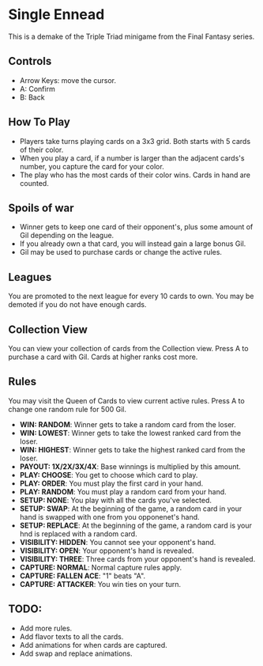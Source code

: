 # Single Ennead

This is a demake of the Triple Triad minigame from the Final Fantasy series.

## Controls
- Arrow Keys: move the cursor.
- A: Confirm
- B: Back

## How To Play

- Players take turns playing cards on a 3x3 grid. Both starts with 5 cards of their color.
- When you play a card, if a number is larger than the adjacent cards's number, you capture the card for your color.
- The play who has the most cards of their color wins. Cards in hand are counted.

## Spoils of war

- Winner gets to keep one card of their opponent's, plus some amount of Gil depending on the league.
- If you already own a that card, you will instead gain a large bonus Gil.
- Gil may be used to purchase cards or change the active rules.

## Leagues

You are promoted to the next league for every 10 cards to own. You may be demoted if you do not have enough cards.

## Collection View

You can view your collection of cards from the Collection view.
Press A to purchase a card with Gil. Cards at higher ranks cost more.

## Rules

You may visit the Queen of Cards to view current active rules. Press A to change one random rule for 500 Gil.

- **WIN: RANDOM**: Winner gets to take a random card from the loser.
- **WIN: LOWEST**: Winner gets to take the lowest ranked card from the loser.
- **WIN: HIGHEST**: Winner gets to take the highest ranked card from the loser.
- **PAYOUT: 1X/2X/3X/4X**: Base winnings is multiplied by this amount.
- **PLAY: CHOOSE**: You get to choose which card to play.
- **PLAY: ORDER**: You must play the first card in your hand.
- **PLAY: RANDOM**: You must play a random card from your hand.
- **SETUP: NONE**: You play with all the cards you've selected.
- **SETUP: SWAP**: At the beginning of the game, a random card in your hand is swapped with one from you opponenet's hand.
- **SETUP: REPLACE**: At the beginning of the game, a random card is your hnd is replaced with a random card.
- **VISIBILITY: HIDDEN**: You cannot see your opponent's hand.
- **VISIBILITY: OPEN**: Your opponent's hand is revealed.
- **VISIBILITY: THREE**: Three cards from your opponent's hand is revealed.
- **CAPTURE: NORMAL**: Normal capture rules apply.
- **CAPTURE: FALLEN ACE**: "1" beats "A".
- **CAPTURE: ATTACKER**: You win ties on your turn.

## TODO:

- Add more rules.
- Add flavor texts to all the cards.
- Add animations for when cards are captured.
- Add swap and replace animations.
